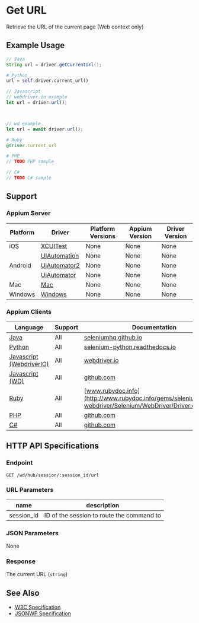# Get URL

Retrieve the URL of the current page (Web context only)

## Example Usage

```java
// Java
String url = driver.getCurrentUrl();

```

```python
# Python
url = self.driver.current_url()

```

```javascript
// Javascript
// webdriver.io example
let url = driver.url();



// wd example
let url = await driver.url();

```

```ruby
# Ruby
@driver.current_url

```

```php
# PHP
// TODO PHP sample

```

```csharp
// C#
// TODO C# sample

```

## Support

### Appium Server

| Platform | Driver                                                   | Platform Versions | Appium Version | Driver Version |
| -------- | -------------------------------------------------------- | ----------------- | -------------- | -------------- |
| iOS      | [XCUITest](/docs/en/drivers/ios-xcuitest.md)             | None              | None           | None           |
|          | [UIAutomation](/docs/en/drivers/ios-uiautomation.md)     | None              | None           | None           |
| Android  | [UiAutomator2](/docs/en/drivers/android-uiautomator2.md) | None              | None           | None           |
|          | [UiAutomator](/docs/en/drivers/android-uiautomator.md)   | None              | None           | None           |
| Mac      | [Mac](/docs/en/drivers/mac.md)                           | None              | None           | None           |
| Windows  | [Windows](/docs/en/drivers/windows.md)                   | None              | None           | None           |

### Appium Clients

| Language                                                             | Support | Documentation                                                                                                                              |
| -------------------------------------------------------------------- | ------- | ------------------------------------------------------------------------------------------------------------------------------------------ |
| [Java](https://github.com/appium/java-client/releases/latest)        | All     | [seleniumhq.github.io](https://seleniumhq.github.io/selenium/docs/api/java/org/openqa/selenium/WebDriver.html#getCurrentUrl--)             |
| [Python](https://github.com/appium/python-client/releases/latest)    | All     | [selenium-python.readthedocs.io](http://selenium-python.readthedocs.io/api.html#selenium.webdriver.remote.webdriver.WebDriver.current_url) |
| [Javascript (WebdriverIO)](http://webdriver.io/index.html)           | All     | [webdriver.io](http://webdriver.io/api/protocol/url.html)                                                                                  |
| [Javascript (WD)](https://github.com/admc/wd/releases/latest)        | All     | [github.com](https://github.com/admc/wd/blob/master/lib/commands.js#L1943)                                                                 |
| [Ruby](https://github.com/appium/ruby_lib/releases/latest)           | All     | [www.rubydoc.info](http://www.rubydoc.info/gems/selenium-webdriver/Selenium/WebDriver/Driver:current_url)                                  |
| [PHP](https://github.com/appium/php-client/releases/latest)          | All     | [github.com](https://github.com/appium/php-client/)                                                                                        |
| [C#](https://github.com/appium/appium-dotnet-driver/releases/latest) | All     | [github.com](https://github.com/appium/appium-dotnet-driver/)                                                                              |

## HTTP API Specifications

### Endpoint

`GET /wd/hub/session/:session_id/url`

### URL Parameters

| name       | description                               |
| ---------- | ----------------------------------------- |
| session_id | ID of the session to route the command to |

### JSON Parameters

None

### Response

The current URL (`string`)

## See Also

* [W3C Specification](https://www.w3.org/TR/webdriver/#dfn-get-current-url)
* [JSONWP Specification](https://github.com/SeleniumHQ/selenium/wiki/JsonWireProtocol#sessionsessionidurl)